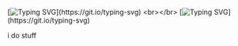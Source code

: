 [![Typing SVG](https://readme-typing-svg.herokuapp.com?size=30&duration=2000&lines=Welcome+to+my+github+page.)](https://git.io/typing-svg)
<br></br>
[![Typing SVG](https://readme-typing-svg.herokuapp.com?size=30&duration=10000&lines=Hello.)](https://git.io/typing-svg)


i do stuff
<br></br>

